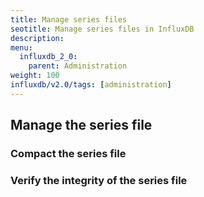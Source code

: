 ```yaml
---
title: Manage series files
seotitle: Manage series files in InfluxDB
description: 
menu:
  influxdb_2_0:
    parent: Administration
weight: 100
influxdb/v2.0/tags: [administration]
---
```


## Manage the series file
### Compact the series file
### Verify the integrity of the series file
